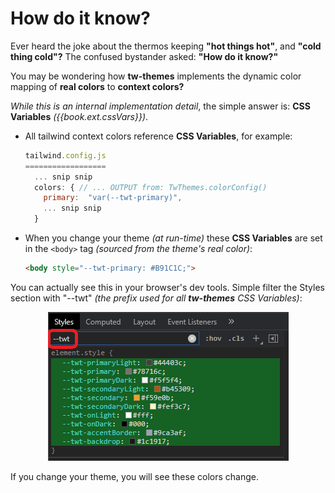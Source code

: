 # How do it know?

Ever heard the joke about the thermos keeping **"hot things hot"**,
and **"cold thing cold"?** The confused bystander asked: **"How do it
know?"**

You may be wondering how **tw-themes** implements the dynamic color mapping
of **real colors** to **context colors?**

_While this is an internal implementation detail_, the simple answer is:
**CSS Variables** _({{book.ext.cssVars}})_.

- All tailwind context colors reference **CSS Variables**, for example:

  ```js
  tailwind.config.js
  ==================
    ... snip snip
    colors: { // ... OUTPUT from: TwThemes.colorConfig()
      primary:  "var(--twt-primary)",
      ... snip snip
    }
  ```

- When you change your theme _(at run-time)_ these **CSS Variables** are set
  in the `<body>` tag _(sourced from the theme's real color)_:

  ```html
  <body style="--twt-primary: #B91C1C;">
  ```

You can actually see this in your browser's dev tools.  Simple filter
the Styles section with "--twt" _(the prefix used for all **tw-themes** CSS
Variables)_:

<p align="center"><img src="../img/DevToolsContextColors.png" alt="Dev Tools Context Colors"></p>

If you change your theme, you will see these colors change.
